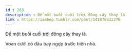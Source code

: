 ```yaml
---
id : 263
description : Để một buổi cuối trời đông cây thay lá.
link : https://iambep.tumblr.com/post/141878632376
---
```


Để một buổi cuối trời đông cây thay lá.

Voan cưới cô dâu bay ngợp trước hiên nhà.